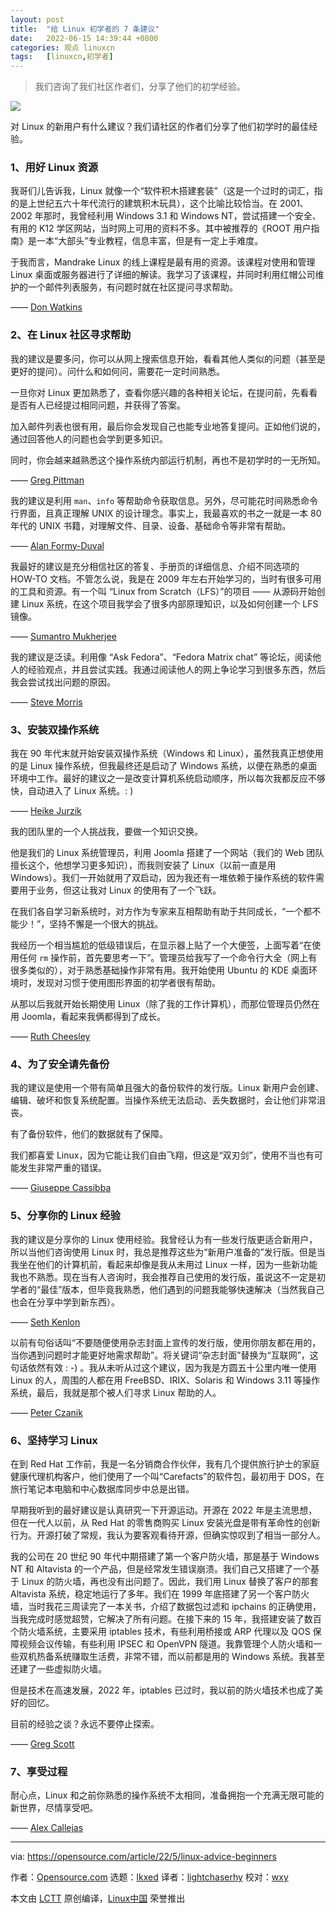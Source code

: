 ```yaml
---
layout: post
title:	"给 Linux 初学者的 7 条建议"
date:	2022-06-15 14:39:44 +0800 
categories:	观点 linuxcn 
tags:	[linuxcn,初学者]
---
```




> 
> 我们咨询了我们社区作者们，分享了他们的初学经验。
> 
> 
> 


![](/Asserts/Images//attachment/album/202206/15/143733yhdrxhbnhojbxn2a.jpg)


对 Linux 的新用户有什么建议？我们请社区的作者们分享了他们初学时的最佳经验。


### 1、用好 Linux 资源


我哥们儿告诉我，Linux 就像一个“软件积木搭建套装”（这是一个过时的词汇，指的是上世纪五六十年代流行的建筑积木玩具），这个比喻比较恰当。在 2001、2002 年那时，我曾经利用 Windows 3.1 和 Windows NT，尝试搭建一个安全、有用的 K12 学区网站，当时网上可用的资料不多。其中被推荐的《ROOT 用户指南》是一本“大部头”专业教程，信息丰富，但是有一定上手难度。


于我而言，Mandrake Linux 的线上课程是最有用的资源。该课程对使用和管理 Linux 桌面或服务器进行了详细的解读。我学习了该课程，并同时利用红帽公司维护的一个邮件列表服务，有问题时就在社区提问寻求帮助。


—— [Don Watkins](https://opensource.com/users/don-watkins)


### 2、在 Linux 社区寻求帮助


我的建议是要多问，你可以从网上搜索信息开始，看看其他人类似的问题（甚至是更好的提问）。问什么和如何问，需要花一定时间熟悉。


一旦你对 Linux 更加熟悉了，查看你感兴趣的各种相关论坛，在提问前，先看看是否有人已经提过相同问题，并获得了答案。


加入邮件列表也很有用，最后你会发现自己也能专业地答复提问。正如他们说的，通过回答他人的问题也会学到更多知识。


同时，你会越来越熟悉这个操作系统内部运行机制，再也不是初学时的一无所知。


—— [Greg Pittman](https://opensource.com/users/greg-p)


我的建议是利用 `man`、`info` 等帮助命令获取信息。另外，尽可能花时间熟悉命令行界面，且真正理解 UNIX 的设计理念。事实上，我最喜欢的书之一就是一本 80 年代的 UNIX 书籍，对理解文件、目录、设备、基础命令等非常有帮助。


—— [Alan Formy-Duval](https://opensource.com/users/alanfdoss)


我最好的建议是充分相信社区的答复、手册页的详细信息、介绍不同选项的 HOW-TO 文档。不管怎么说，我是在 2009 年左右开始学习的，当时有很多可用的工具和资源。有一个叫 “Linux from Scratch（LFS）”的项目 —— 从源码开始创建 Linux 系统，在这个项目我学会了很多内部原理知识，以及如何创建一个 LFS 镜像。


—— [Sumantro Mukherjee](https://opensource.com/users/sumantro)


我的建议是泛读。利用像 “Ask Fedora”、“Fedora Matrix chat” 等论坛，阅读他人的经验观点，并且尝试实践。我通过阅读他人的网上争论学习到很多东西，然后我会尝试找出问题的原因。


—— [Steve Morris](https://opensource.com/users/smorris12)


### 3、安装双操作系统


我在 90 年代末就开始安装双操作系统（Windows 和 Linux），虽然我真正想使用的是 Linux 操作系统，但我最终还是启动了 Windows 系统，以便在熟悉的桌面环境中工作。最好的建议之一是改变计算机系统启动顺序，所以每次我都反应不够快，自动进入了 Linux 系统。: )


—— [Heike Jurzik](https://opensource.com/users/hej)


我的团队里的一个人挑战我，要做一个知识交换。


他是我们的 Linux 系统管理员，利用 Joomla 搭建了一个网站（我们的 Web 团队擅长这个，他想学习更多知识），而我则安装了 Linux（以前一直是用 Windows）。我们一开始就用了双启动，因为我还有一堆依赖于操作系统的软件需要用于业务，但这让我对 Linux 的使用有了一个飞跃。


在我们各自学习新系统时，对方作为专家来互相帮助有助于共同成长，“一个都不能少！”，坚持不懈是一个很大的挑战。


我经历一个相当尴尬的低级错误后，在显示器上贴了一个大便签，上面写着“在使用任何 `rm` 操作前，首先要思考一下”。管理员给我写了一个命令行大全（网上有很多类似的），对于熟悉基础操作非常有用。我开始使用 Ubuntu 的 KDE 桌面环境时，发现对习惯于使用图形界面的初学者很有帮助。


从那以后我就开始长期使用 Linux（除了我的工作计算机），而那位管理员仍然在用 Joomla，看起来我俩都得到了成长。


—— [Ruth Cheesley](https://opensource.com/users/rcheesley)


### 4、为了安全请先备份


我的建议是使用一个带有简单且强大的备份软件的发行版。Linux 新用户会创建、编辑、破坏和恢复系统配置。当操作系统无法启动、丢失数据时，会让他们非常沮丧。


有了备份软件，他们的数据就有了保障。


我们都喜爱 Linux，因为它能让我们自由飞翔，但这是“双刃剑”，使用不当也有可能发生非常严重的错误。


—— [Giuseppe Cassibba](https://opensource.com/users/peppe8o)


### 5、分享你的 Linux 经验


我的建议是分享你的 Linux 使用经验。我曾经认为有一些发行版更适合新用户，所以当他们咨询使用 Linux 时，我总是推荐这些为“新用户准备的”发行版。但是当我坐在他们的计算机前，看起来却像是我从未用过 Linux 一样，因为一些新功能我也不熟悉。现在当有人咨询时，我会推荐自己使用的发行版，虽说这不一定是初学者的“最佳”版本，但毕竟我熟悉，他们遇到的问题我能够快速解决（当然我自己也会在分享中学到新东西）。


—— [Seth Kenlon](https://opensource.com/users/seth)


以前有句俗话叫“不要随便使用杂志封面上宣传的发行版，使用你朋友都在用的，当你遇到问题时才能更好地需求帮助”。将关键词“杂志封面”替换为“互联网”，这句话依然有效 : -) 。我从未听从过这个建议，因为我是方圆五十公里内唯一使用 Linux 的人，周围的人都在用 FreeBSD、IRIX、Solaris 和 Windows 3.11 等操作系统，最后，我就是那个被人们寻求 Linux 帮助的人。


—— [Peter Czanik](https://opensource.com/users/czanik)


### 6、坚持学习 Linux


在到 Red Hat 工作前，我是一名分销商合作伙伴，我有几个提供旅行护士的家庭健康代理机构客户，他们使用了一个叫“Carefacts”的软件包，最初用于 DOS，在旅行笔记本电脑和中心数据库同步中总是出错。


早期我听到的最好建议是认真研究一下开源运动。开源在 2022 年是主流思想，但在一代人以前，从 Red Hat 的零售商购买 Linux 安装光盘是带有革命性的创新行为。开源打破了常规，我认为要客观看待开源，但确实惊叹到了相当一部分人。


我的公司在 20 世纪 90 年代中期搭建了第一个客户防火墙，那是基于 Windows NT 和 Altavista 的一个产品，但是经常发生错误崩溃。我们自己又搭建了一个基于 Linux 的防火墙，再也没有出问题了。因此，我们用 Linux 替换了客户的那套 Altavista 系统，稳定地运行了多年。我们在 1999 年底搭建了另一个客户防火墙，当时我花三周读完了一本关书，介绍了数据包过滤和 ipchains 的正确使用，当我完成时感觉超赞，它解决了所有问题。在接下来的 15 年，我搭建安装了数百个防火墙系统，主要采用 iptables 技术，有些利用桥接或 ARP 代理以及 QOS 保障视频会议传输，有些利用 IPSEC 和 OpenVPN 隧道。我靠管理个人防火墙和一些双机热备系统赚取生活费，非常不错，而以前都是用的 Windows 系统。我甚至还建了一些虚拟防火墙。


但是技术在高速发展，2022 年，iptables 已过时，我以前的防火墙技术也成了美好的回忆。


目前的经验之谈？永远不要停止探索。


—— [Greg Scott](https://opensource.com/users/greg-scott)


### 7、享受过程


耐心点，Linux 和之前你熟悉的操作系统不太相同，准备拥抱一个充满无限可能的新世界，尽情享受吧。


—— [Alex Callejas](https://opensource.com/users/darkaxl)




---


via: <https://opensource.com/article/22/5/linux-advice-beginners>


作者：[Opensource.com](https://opensource.com/users/admin) 选题：[lkxed](https://github.com/lkxed) 译者：[lightchaserhy](https://github.com/lightchaserhy) 校对：[wxy](https://github.com/wxy)


本文由 [LCTT](https://github.com/LCTT/TranslateProject) 原创编译，[Linux中国](https://linux.cn/) 荣誉推出
